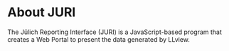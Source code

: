 # About JURI

The Jülich Reporting Interface (JURI) is a JavaScript-based program that creates a Web Portal to present the data generated by LLview.
